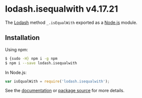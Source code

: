 # lodash.isequalwith v4.17.21

The [Lodash](https://lodash.com/) method `_.isEqualWith` exported as a [Node.js](https://nodejs.org/) module.

## Installation

Using npm:
```bash
$ {sudo -H} npm i -g npm
$ npm i --save lodash.isequalwith
```

In Node.js:
```js
var isEqualWith = require('lodash.isequalwith');
```

See the [documentation](https://lodash.com/docs#isEqualWith) or [package source](https://github.com/lodash/lodash/blob/4.17.21-npm-packages/lodash.isequalwith) for more details.
